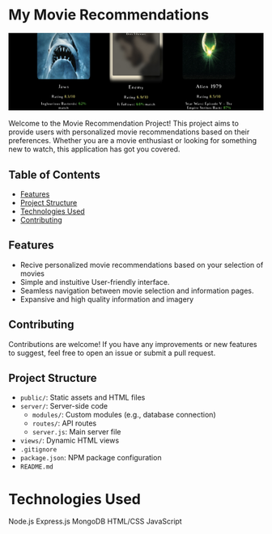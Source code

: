 # My Movie Recommendations

![Header Image](header.jpeg)

Welcome to the Movie Recommendation Project! This project aims to provide users with personalized movie recommendations based on their preferences. Whether you are a movie enthusiast or looking for something new to watch, this application has got you covered.

## Table of Contents

- [Features](#features)
- [Project Structure](#project-structure)
- [Technologies Used](#technologies-used)
- [Contributing](#contributing)


## Features

- Recive personalized movie recommendations based on your selection of movies
- Simple and instuitive User-friendly interface.
- Seamless navigation between movie selection and information pages.
- Expansive and high quality information and imagery

## Contributing

Contributions are welcome! If you have any improvements or new features to suggest, feel free to open an issue or submit a pull request.

## Project Structure

- `public/`: Static assets and HTML files
- `server/`: Server-side code
  - `modules/`: Custom modules (e.g., database connection)
  - `routes/`: API routes
  - `server.js`: Main server file
- `views/`: Dynamic HTML views
- `.gitignore`
- `package.json`: NPM package configuration
- `README.md`

# Technologies Used

Node.js
Express.js
MongoDB
HTML/CSS
JavaScript
